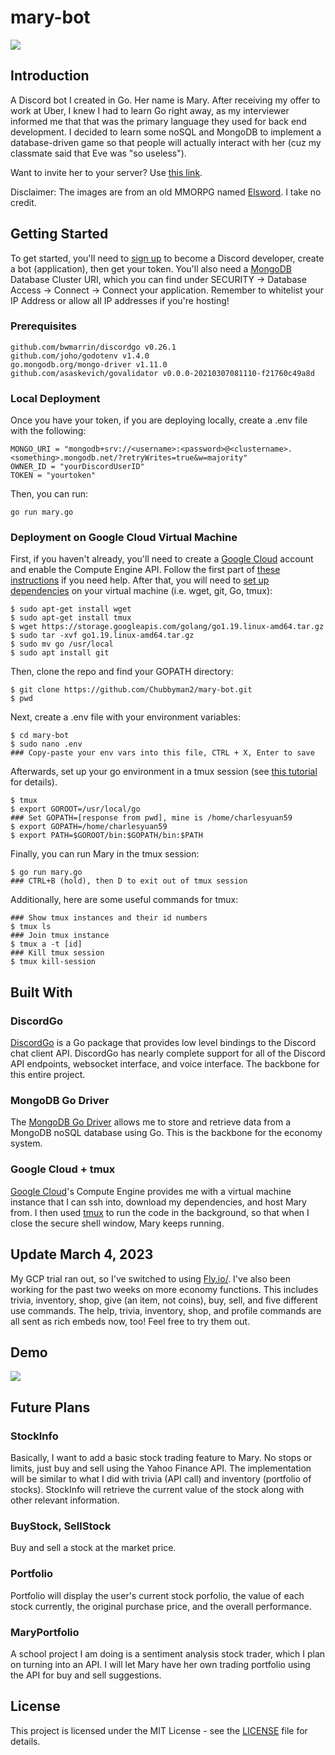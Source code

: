 # mary-bot
<img src="https://i.ytimg.com/vi/9S831972rjA/maxresdefault.jpg">

## Introduction
A Discord bot I created in Go. Her name is Mary. After receiving my offer to work at Uber, I knew I had to learn Go right away, as my interviewer informed me that that was the primary language they used for back end development. I decided to learn some noSQL and MongoDB to implement a database-driven game so that people will actually interact with her (cuz my classmate said that Eve was "so useless"). 

Want to invite her to your server? Use <a href="https://discord.com/api/oauth2/authorize?client_id=1038557818200019025&permissions=8&scope=bot">this link</a>.

Disclaimer: The images are from an old MMORPG named <a href="https://elsword.koggames.com/">Elsword</a>. I take no credit.

## Getting Started
To get started, you'll need to <a href="https://discord.com/developers/docs/intro">sign up</a> to become a Discord developer, create a bot (application), then get your token. You'll also need a <a href="https://www.mongodb.com/cloud">MongoDB</a> Database Cluster URI, which you can find under SECURITY -> Database Access -> Connect -> Connect your application. Remember to whitelist your IP Address or allow all IP addresses if you're hosting!

### Prerequisites
```
github.com/bwmarrin/discordgo v0.26.1
github.com/joho/godotenv v1.4.0
go.mongodb.org/mongo-driver v1.11.0
github.com/asaskevich/govalidator v0.0.0-20210307081110-f21760c49a8d
```

### Local Deployment
Once you have your token, if you are deploying locally, create a .env file with the following:
```
MONGO_URI = "mongodb+srv://<username>:<password>@<clustername>.<something>.mongodb.net/?retryWrites=true&w=majority"
OWNER_ID = "yourDiscordUserID"
TOKEN = "yourtoken"
```

Then, you can run:
```
go run mary.go
```

### Deployment on Google Cloud Virtual Machine
First, if you haven't already, you'll need to create a <a href="https://cloud.google.com/">Google Cloud</a> account and enable the Compute Engine API. Follow the first part of <a href="https://cloud.google.com/blog/topics/developers-practitioners/build-and-run-discord-bot-top-google-cloud">these instructions</a> if you need help. After that, you will need to <a href="https://medium.com/@emerson15dias/how-to-install-go-on-a-vm-virtual-box-running-ubuntu-under-windows-988ce34329eb">set up dependencies</a> on your virtual machine (i.e. wget, git, Go, tmux):
```
$ sudo apt-get install wget
$ sudo apt-get install tmux
$ wget https://storage.googleapis.com/golang/go1.19.linux-amd64.tar.gz
$ sudo tar -xvf go1.19.linux-amd64.tar.gz
$ sudo mv go /usr/local
$ sudo apt install git
```
Then, clone the repo and find your GOPATH directory:
```
$ git clone https://github.com/Chubbyman2/mary-bot.git
$ pwd
```
Next, create a .env file with your environment variables:
```
$ cd mary-bot
$ sudo nano .env 
### Copy-paste your env vars into this file, CTRL + X, Enter to save
```
Afterwards, set up your go environment in a tmux session (see <a href="https://www.youtube.com/watch?v=VEn70C7S5Q8">this tutorial</a> for details).
```
$ tmux
$ export GOROOT=/usr/local/go
### Set GOPATH=[response from pwd], mine is /home/charlesyuan59
$ export GOPATH=/home/charlesyuan59
$ export PATH=$GOROOT/bin:$GOPATH/bin:$PATH
```
Finally, you can run Mary in the tmux session:
```
$ go run mary.go
### CTRL+B (hold), then D to exit out of tmux session
```
Additionally, here are some useful commands for tmux:
```
### Show tmux instances and their id numbers
$ tmux ls 
### Join tmux instance
$ tmux a -t [id]
### Kill tmux session
$ tmux kill-session
```

## Built With
### DiscordGo
<a href="https://github.com/bwmarrin/discordgo">DiscordGo</a> is a Go package that provides low level bindings to the Discord chat client API. DiscordGo has nearly complete support for all of the Discord API endpoints, websocket interface, and voice interface. The backbone for this entire project.

### MongoDB Go Driver
The <a href="https://github.com/mongodb/mongo-go-driver">MongoDB Go Driver</a> allows me to store and retrieve data from a MongoDB noSQL database using Go. This is the backbone for the economy system.

### Google Cloud + tmux
<a href="https://cloud.google.com/">Google Cloud</a>'s Compute Engine provides me with a virtual machine instance that I can ssh into, download my dependencies, and host Mary from. I then used <a href="https://en.wikipedia.org/wiki/Tmux">tmux</a> to run the code in the background, so that when I close the secure shell window, Mary keeps running.

## Update March 4, 2023
My GCP trial ran out, so I've switched to using <a href="https://fly.io/">Fly.io/</a>. I've also been working for the past two weeks on more economy functions. This includes trivia, inventory, shop, give (an item, not coins), buy, sell, and five different use commands. The help, trivia, inventory, shop, and profile commands are all sent as rich embeds now, too! Feel free to try them out.

## Demo
<img src="https://github.com/Chubbyman2/mary-bot/blob/main/docs/demo-2.PNG">

## Future Plans
### StockInfo
Basically, I want to add a basic stock trading feature to Mary. No stops or limits, just buy and sell using the Yahoo Finance API. The implementation will be similar to what I did with trivia (API call) and inventory (portfolio of stocks). StockInfo will retrieve the current value of the stock along with other relevant information. 

### BuyStock, SellStock
Buy and sell a stock at the market price.

### Portfolio
Portfolio will display the user's current stock porfolio, the value of each stock currently, the original purchase price, and the overall performance.

### MaryPortfolio
A school project I am doing is a sentiment analysis stock trader, which I plan on turning into an API. I will let Mary have her own trading portfolio using the API for buy and sell suggestions.

## License
This project is licensed under the MIT License - see the <a href="https://github.com/Chubbyman2/mary-bot/blob/main/LICENSE">LICENSE</a> file for details.
